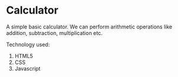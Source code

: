 # Calculator
A simple basic calculator.
We can perform arithmetic operations like addition, subtraction, multiplication etc.

Technology used:
1) HTML5
2) CSS
3) Javascript

